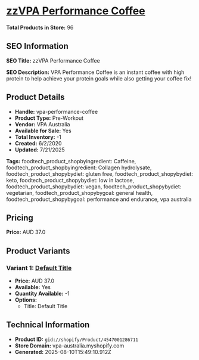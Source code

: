 # [zzVPA Performance Coffee](https://vpa-australia.myshopify.com/products/vpa-performance-coffee)

**Total Products in Store:** 96

## SEO Information

**SEO Title:** zzVPA Performance Coffee

**SEO Description:** VPA Performance Coffee is an instant coffee with high protein to help achieve your protein goals while also getting your coffee fix!

## Product Details

- **Handle:** vpa-performance-coffee
- **Product Type:** Pre-Workout
- **Vendor:** VPA Australia
- **Available for Sale:** Yes
- **Total Inventory:** -1
- **Created:** 6/2/2020
- **Updated:** 7/21/2025

**Tags:** foodtech_product_shopbyingredient: Caffeine, foodtech_product_shopbyingredient: Collagen hydrolysate, foodtech_product_shopybydiet: gluten free, foodtech_product_shopybydiet: keto, foodtech_product_shopybydiet: low in lactose, foodtech_product_shopybydiet: vegan, foodtech_product_shopybydiet: vegetarian, foodtech_product_shopybygoal: general health, foodtech_product_shopybygoal: performance and endurance, vpa australia

## Pricing

**Price:** AUD 37.0

## Product Variants

### Variant 1: [Default Title](https://vpa-australia.myshopify.com/products/vpa-performance-coffee)

- **Price:** AUD 37.0
- **Available:** Yes
- **Quantity Available:** -1
- **Options:**
  - Title: Default Title

## Technical Information

- **Product ID:** `gid://shopify/Product/4547001286711`
- **Store Domain:** vpa-australia.myshopify.com
- **Generated:** 2025-08-10T15:49:10.912Z

